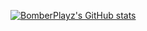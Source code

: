 
[![BomberPlayz's GitHub stats](https://github-readme-stats.vercel.app/api?username=BomberPlayz&theme=dark)](https://github.com/BomberPlayz/github-readme-stats)
